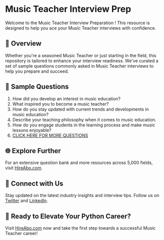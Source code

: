 # Music Teacher Interview Prep

Welcome to the Music Teacher Interview Preparation ! This resource is designed to help you ace your Music Teacher interviews with confidence.

## 🚀 Overview

Whether you're a seasoned Music Teacher or just starting in the field, this repository is tailored to enhance your interview readiness. We've curated a set of sample questions commonly asked in Music Teacher interviews to help you prepare and succeed.

## 📝 Sample Questions

1. How did you develop an interest in music education?
2. What inspired you to become a music teacher?
3. How do you stay updated with current trends and developments in music education?
4. Describe your teaching philosophy when it comes to music education.
5. How do you engage students in the learning process and make music lessons enjoyable?
6. [CLICK HERE FOR MORE QUESTIONS](https://hireabo.com/job/4_0_17/Music%20Teacher)

## 🌐 Explore Further

For an extensive question bank and more resources across 5,000 fields, visit [HireAbo.com](https://www.hireabo.com).

## 📱 Connect with Us

Stay updated on the latest industry insights and interview tips. Follow us on [Twitter](https://twitter.com/hireabo) and [LinkedIn](https://www.linkedin.com/in/hire-abo-3609972a8/).

## 🚀 Ready to Elevate Your Python Career?

Visit [HireAbo.com](https://www.hireabo.com) now and take the first step towards a successful Music Teacher career!